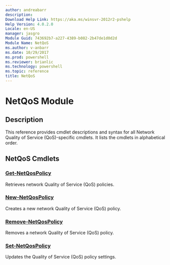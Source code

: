 ```yaml
---
author: andreabarr
description: 
Download Help Link: https://aka.ms/winsvr-2012r2-pshelp
Help Version: 4.0.2.0
Locale: en-US
manager: jasgro
Module Guid: 743692b7-a227-4389-b082-2b47de1d0d2d
Module Name: NetQoS
ms.author: v-anbarr
ms.date: 10/29/2017
ms.prod: powershell
ms.reviewer: brianlic
ms.technology: powershell
ms.topic: reference
title: NetQoS
---
```


# NetQoS Module
## Description
This reference provides cmdlet descriptions and syntax for all Network Quality of Service (QoS)-specific cmdlets. It lists the cmdlets in alphabetical order.

## NetQoS Cmdlets
### [Get-NetQosPolicy](./Get-NetQosPolicy.md)
Retrieves network Quality of Service (QoS) policies.

### [New-NetQosPolicy](./New-NetQosPolicy.md)
Creates a new network Quality of Service (QoS) policy.

### [Remove-NetQosPolicy](./Remove-NetQosPolicy.md)
Removes a network Quality of Service (QoS) policy.

### [Set-NetQosPolicy](./Set-NetQosPolicy.md)
Updates the Quality of Service (QoS) policy settings.


